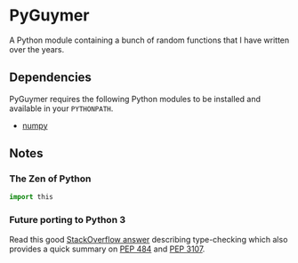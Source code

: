# PyGuymer

A Python module containing a bunch of random functions that I have written over the years.

## Dependencies

PyGuymer requires the following Python modules to be installed and available in your `PYTHONPATH`.

* [numpy](https://pypi.python.org/pypi/numpy)

## Notes

### The Zen of Python

```python
import this
```

### Future porting to Python 3

Read this good [StackOverflow answer](http://stackoverflow.com/a/21384492) describing type-checking which also provides a quick summary on [PEP 484](https://www.python.org/dev/peps/pep-0484/) and [PEP 3107](https://www.python.org/dev/peps/pep-3107/).
